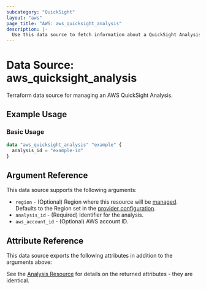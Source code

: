 ```yaml
---
subcategory: "QuickSight"
layout: "aws"
page_title: "AWS: aws_quicksight_analysis"
description: |-
  Use this data source to fetch information about a QuickSight Analysis.
---
```


# Data Source: aws_quicksight_analysis

Terraform data source for managing an AWS QuickSight Analysis.

## Example Usage

### Basic Usage

```terraform
data "aws_quicksight_analysis" "example" {
  analysis_id = "example-id"
}
```

## Argument Reference

This data source supports the following arguments:

* `region` - (Optional) Region where this resource will be [managed](https://docs.aws.amazon.com/general/latest/gr/rande.html#regional-endpoints). Defaults to the Region set in the [provider configuration](https://registry.terraform.io/providers/hashicorp/aws/latest/docs#aws-configuration-reference).
* `analysis_id` - (Required) Identifier for the analysis.
* `aws_account_id` - (Optional) AWS account ID.

## Attribute Reference

This data source exports the following attributes in addition to the arguments above:

See the [Analysis Resource](/docs/providers/aws/r/quicksight_analysis.html) for details on the
returned attributes - they are identical.
